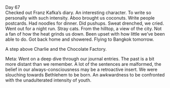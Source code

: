 Day 67  
Checked out Franz Kafka’s diary. An interesting character. To write so personally with such intensity. Aboo brought us coconuts. Write people postcards. Had noodles for dinner. Did pushups. Sweat drenched, we cried. Went out for a night run. Stray cats. From the hilltop, a view of the city. Not a fan of how the heat grinds us down. Been upset with how little we’ve been able to do. Got back home and showered. Flying to Bangkok tomorrow. 

A step above Charlie and the Chocolate Factory. 

Meta: Went on a deep dive through our journal entries. The past is a bit more distant than we remember. A lot of the sentences are malformed, the belief in our always-consciousness may be a retroactive insert. We were slouching towards Bethlehem to be born. An awkwardness to be confronted with the unadulterated intensity of youth.
